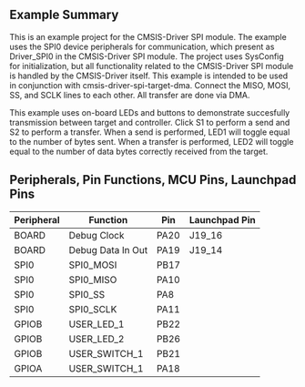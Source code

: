 ## Example Summary

This is an example project for the CMSIS-Driver SPI module.
The example uses the SPI0 device peripherals for communication, which present as Driver_SPI0 in the CMSIS-Driver SPI module.
The project uses SysConfig for initialization, but all functionality related to the CMSIS-Driver SPI module is handled by the CMSIS-Driver itself.
This example is intended to be used in conjunction with cmsis-driver-spi-target-dma. Connect the MISO, MOSI, SS, and SCLK lines to each other.
All transfer are done via DMA.

This example uses on-board LEDs and buttons to demonstrate succesfully transmission between target and controller. Click S1 to perform a send and
S2 to perform a transfer. When a send is performed, LED1 will toggle equal to the number of bytes sent. When a transfer is performed, LED2 will 
toggle equal to the number of data bytes correctly received from the target.

## Peripherals, Pin Functions, MCU Pins, Launchpad Pins
| Peripheral | Function | Pin | Launchpad Pin |
| --- | --- | --- | --- |
| BOARD | Debug Clock | PA20 | J19_16 |
| BOARD | Debug Data In Out | PA19 | J19_14 |
| SPI0 | SPI0_MOSI | PB17 | 
| SPI0 | SPI0_MISO | PA10 |
| SPI0 | SPI0_SS | PA8 | 
| SPI0 | SPI0_SCLK | PA11 |
| GPIOB | USER_LED_1 | PB22 |
| GPIOB | USER_LED_2 | PB26 |
| GPIOB | USER_SWITCH_1 | PB21 |
| GPIOA | USER_SWITCH_1 | PA18 | 
